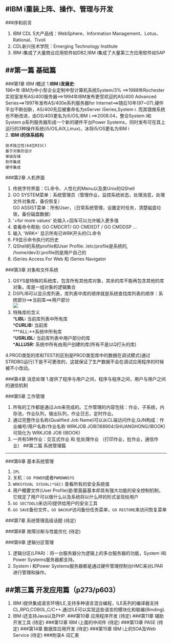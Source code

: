 #IBM i重装上阵、操作、管理与开发
----------
###序和前言
1. IBM CDL 5大产品线：WebSphere、Information Management、Lotus、Rational、Tivoli
2. CDL新兴技术学院：Emerging Technology Institute
3. IBM i集成了大量商业应用软件如DB2,IBM i集成了大量第三方应用软件如SAP

##第一篇 基础篇
---

###第1章 IBM i概述
1.**IBM i发展史**:   
196*年 IBM为中小型企业定制中型计算机系统System/3% ==>1988年Rochester实验室发布AS/400服务器==>1994年IBM发布更受欢迎的AS/400 Advanced Series==>1997年发布AS/400e系列服务器for Internet==>随后10年(97~07),硬件平台不断创新，AS/400先后被重命名为eServer iSeries,System i. 而其错做系统也不断改进，由OS/400更名为i5/OS,IBM i.==>2008.04，整合System i和System p系列服务器形成一个新的硬件平台Power Systems，同时发布可在其上运行的3种操作系统(i5/OS,AIX,Linux)，冰将i5/OS更名为IBM i  
2. **IBM i的体系结构**

	技术独立性(64位RISC)
	基于对象的设计
	单级存储
	软件集成
	硬件集成  


###第2章 人机界面
1. 传统字符界面：CL命令、人性化的Menu以及类Unix的QShell
2. GO SYSTEM菜单：系统管理员（管理作业，监控系统状态，处理消息，处理文件对象库，备份恢复）  
   GO ASSIST菜单：所有User，（日常系统管理，设置定时任务，清楚磁盘垃圾，备份磁盘数据）
3. '+for more values' 处输入+回车可以允许输入更多值
4. 查看命令帮助: GO CMDCRT/ GO CMDEDT /  GO CMDDSP ...
5. 输入 'WRK*' 显示所有已WRK开头的CL命令
6. F9显示命令执行的历史
7. QShell的系统profile和User Profile: /etc/profile是系统的, /home/dev3/.profile则是用户自己的
8. iSeries Access For Web 和 iSeries Navigator


###第3章 对象和文件系统
1. QSYS是特殊的系统库，包含所有其他库对象，其余的库不能再包含其他的库对象。库是一组对象的逻辑集合
2. DSPLIB可以显示库列表，库列表中库的顺序就是系统查找库列表的顺序：系统部分==>当前库==>用户部分  
![](./image/IBMi_book_1.jpg)    
3. 特殊库的含义  
	***LIBL:** 当前库列表中所有库  
	***CURLIB:** 当前库  
	***ALL:**系统中所有库  
	***USRLIBL:** 当前库列表中用户部分的库  
	***ALLUSR:** 系统中所有由用户创建的库(所有不是以Q打头的库)  

4.PROD类型的库和TEST的区别是PROD类型库中的数据在调试模式(通过STRDBG运行)下是不可更改的，这就保证了生产数据不会在调试应用程序的时候被不小改动。

###第4章 消息处理
1.提供了程序与用户之间，程序与程序之间，用户与用户之间的通信机制

###第5章 工作管理

1. 所有的工作都是通过Job来完成的。工作管理的内容包括：作业，子系统，内存池，作业队列，输出队列，作业日志，定时作业。
2. 通过完整作业名称(Qualified Job Name)可以从CL端访问作业,QJN构成：作业编号/用户名称/作业名称
	WRKJOB JOB(168904/SHUANGHONG/IBOOK)  可简化为 WRKJOB JOB (IBOOK)
3. 一共有5种作业：交互式作业 和 批处理作业 （打印作业，批作业，通信作业）
##第二篇 系统管理篇 
---

###第6章 基本系统管理
1. `IPL`
2. 关机：`GO POWER`或者`PWRDWNSYS`
3. `WRKSYSVAL SYSVAL(*SEC)` 查看所有的安全系统值
4. 用户概要文件(User Profile)是i里面最基本却具有强大功能的安全控制机制，它规定了用户可以做什么以及系统将以什么样的形式呈现给用户
5. `GO SECTOOLS`来访问i提供给用户的安全工具
6. `GO SAVE`备份文件，`GO BACKUP`访问备份任务菜单，`GO RESTORE`来访问恢复菜单

###第7章 系统管理高级话题
(待定)

###第8章 故障诊断与性能优化
(待定)

###第9章 逻辑分区管理
1. 逻辑分区(LPAR)：将一台服务器分为逻辑上的多台服务器的功能，System i和Power Systems服务器都支持。
2. System i 和Power Systems服务器都是通过硬件管理控制台HMC来对LPAR进行管理和操作。

##第三篇 开发应用篇（p273/p603）
---
1. IBM i提供集成语言环境ILE,支持多种语言混合编程，ILE系列的编译器支持CL,RPG,COBOL,C/C++.通过ILE可以实现这些语言的模块化和联编(Binding).
2. IBM i还支持Java以及PHP.
###第10章 应用程序开发
(待定)
###第11章 辅助开发工具
(待定)
###第12章 IBM i上面的中间件
(待定)
###第13章 PASE
(待定)
###第14章 数据库应用开发
(待定)
###第15章 IBM i上的SOA及Web Service
(待定)
###附录A 词汇表